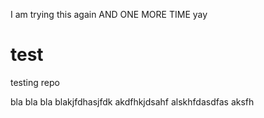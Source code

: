 I am trying this again AND ONE MORE TIME
yay

test
====

testing repo



bla bla bla blakjfdhasjfdk
akdfhkjdsahf
alskhfdasdfas
aksfh
